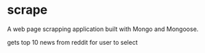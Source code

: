 # scrape

A web page scrapping application built with Mongo and Mongoose.

gets top 10 news from reddit for user to select